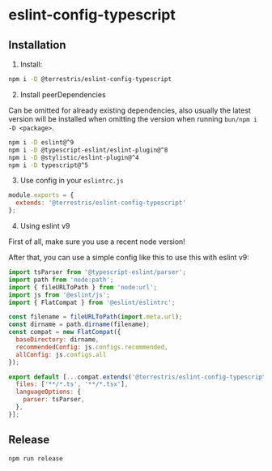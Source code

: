 # eslint-config-typescript

## Installation

1. Install:

```bash
npm i -D @terrestris/eslint-config-typescript
```

2. Install peerDependencies

Can be omitted for already existing dependencies, also usually the latest version will be installed when omitting the version when running `bun/npm i -D <package>`.

```bash
npm i -D eslint@^9
npm i -D @typescript-eslint/eslint-plugin@^8
npm i -D @stylistic/eslint-plugin@^4
npm i -D typescript@^5
```

3. Use config in your `eslintrc.js`

```javascript
module.exports = {
  extends: '@terrestris/eslint-config-typescript'
};
```

4. Using eslint v9

First of all, make sure you use a recent node version!

After that, you can use a simple config like this to use this with eslint v9:

```js
import tsParser from '@typescript-eslint/parser';
import path from 'node:path';
import { fileURLToPath } from 'node:url';
import js from '@eslint/js';
import { FlatCompat } from '@eslint/eslintrc';

const filename = fileURLToPath(import.meta.url);
const dirname = path.dirname(filename);
const compat = new FlatCompat({
  baseDirectory: dirname,
  recommendedConfig: js.configs.recommended,
  allConfig: js.configs.all
});

export default [...compat.extends('@terrestris/eslint-config-typescript-react'), {
  files: ['**/*.ts', '**/*.tsx'],
  languageOptions: {
    parser: tsParser,
  },
}];
```

## Release

```bash
npm run release
```
